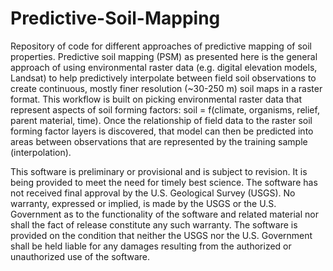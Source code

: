 # Predictive-Soil-Mapping

Repository of code for different approaches of predictive mapping of soil properties. Predictive soil mapping (PSM) as presented here is the general approach of using environmental raster data (e.g. digital elevation models, Landsat) to help predictively interpolate between field soil observations to create continuous, mostly finer resolution (~30-250 m) soil maps in a raster format. This workflow is built on picking environmental raster data that represent aspects of soil forming factors: soil = f(climate, organisms, relief, parent material, time). Once the relationship of field data to the raster soil forming factor layers is discovered, that model can then be predicted into areas between observations that are represented by the training sample (interpolation).

This software is preliminary or provisional and is subject to revision. It is being provided to meet the need for timely best science. The software has not received final approval by the U.S. Geological Survey (USGS). No warranty, expressed or implied, is made by the USGS or the U.S. Government as to the functionality of the software and related material nor shall the fact of release constitute any such warranty. The software is provided on the condition that neither the USGS nor the U.S. Government shall be held liable for any damages resulting from the authorized or unauthorized use of the software.

